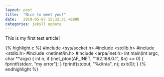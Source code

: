 ```yaml
---
layout: post
title:  "Nice to meet you!"
date:   2019-05-07 15:32:31 +0800
categories: jekyll update
---
```


This is my first test article!
<script src="https://gist.github.com/darkinglight/7216ca3c83ae095ce4c6ce60928253c5.js"></script>

{% highlight c %}
#include <sys/socket.h>
#include <stdlib.h>
#include <stdio.h>
#include <netinet/in.h>
#include <arpa/inet.h>
int main(int argc, char **argv)
{
    int n;
    if (inet_pton(AF_INET, "192.168.0.1", &n) <= 0) {
        fprintf(stderr, "my error");
    }
    fprintf(stdout, "%d\n\a", n);
    exit(0);
}
{% endhighlight %}
